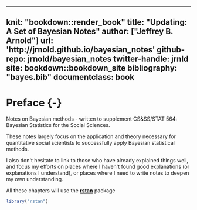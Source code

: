 
---
knit: "bookdown::render_book"
title: "Updating: A Set of Bayesian Notes"
author: ["Jeffrey B. Arnold"]
url: 'http\://jrnold.github.io/bayesian_notes'
github-repo: jrnold/bayesian_notes
twitter-handle: jrnld
site: bookdown::bookdown_site
bibliography: "bayes.bib"
documentclass: book
---

# Preface {-}

Notes on Bayesian methods - written to supplement CS&SS/STAT 564: Bayesian Statistics for the Social Sciences.

These notes largely focus on the application and theory necessary for quantitative social scientists to successfully apply Bayesian statistical methods.

I also don't hesitate to link to those who have already explained things well, and focus my efforts on places where I haven't found good explanations (or explanations I understand), or places where I need to write notes to deepen my own understanding.


All these chapters will use the **[rstan](https://cran.r-project.org/package=rstan)** package

```r
library("rstan")
```

